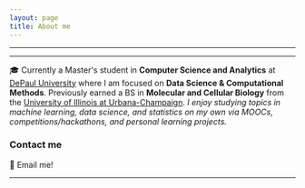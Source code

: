 ```yaml
---
layout: page
title: About me
---
```


-------------
---

&#127891; Currently a Master's student in **Computer Science and Analytics** at [DePaul University](http://www.cdm.depaul.edu/academics/Pages/Current/Requirements-MS-in-Computer-Science.aspx) where I am focused on **Data Science & Computational Methods**. Previously earned a BS in **Molecular and Cellular Biology** from the [University of Illinois at Urbana-Champaign](http://catalog.illinois.edu/undergraduate/las/academic-units/molecular-cell-bio/molecular-cellular-biology-concentration/).  *I enjoy studying topics in machine learning, data science, and statistics on my own via MOOCs, competitions/hackathons, and personal learning projects.* 


### Contact me

&#128233; Email me!

---
